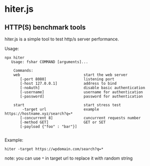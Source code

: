 # hiter.js
## HTTP(S) benchmark tools

hiter.js is a simple tool to test http/s server performance.

Usage:
```shell
npx hiter
   Usage: fshar COMMAND [arguments]...
    
    Commands:
    web                             start the web server
       [-port 8080]                 listening port
       [-host 127.0.0.1]            address to bind       
       [-noAuth]                    disable basic authentication
       [-username]                  username for authentication
       [-password]                  password for authentication
       
    start                           start stress test
        -target url                 example https://hostname.xyz/search?q=*
       [-concurrent 8]              cuncurrent requests number
       [-method GET]                GET or SET          
       [-payload {"foo" : "bar"}]   
    

```

Example:
```shell
hiter -target https://wpdomain.com/search?q=*
```
note: you can use `*` in target url to replace it with random string

